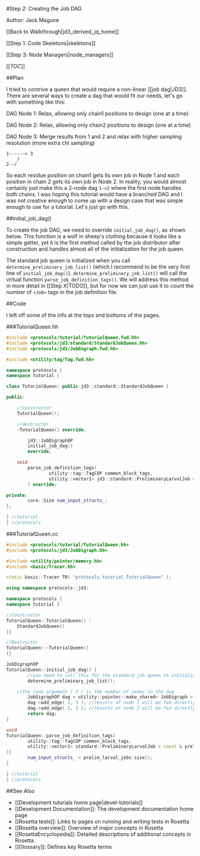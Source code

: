 #Step 2: Creating the Job DAG

Author: Jack Maguire

[[Back to Walkthrough|jd3_derived_jq_home]]

[[Step 1: Code Skeletons|skeletons]]

[[Step 3: Node Managers|node_managers]]

[[_TOC_]]

##Plan

I tried to contrive a queen that would require a non-linear [[job dag|JD3]].
There are several ways to create a dag that would fit our needs, let's go with something like this:

DAG Node 1: Relax, allowing only chain1 positions to design (one at a time)

DAG Node 2: Relax, allowing only chain2 positions to design (one at a time)

DAG Node 3: Merge results from 1 and 2 and relax with higher sampling resolution (more extra chi sampling)

```
1------> 3
    /
2--/
```

So each residue position on chain1 gets its own job in Node 1 and each position in chain 2 gets its own job in Node 2.
In reality, you would almost certainly just make this a 2-node dag `1->2` where the first node handles both chains.
I was hoping this tutorial would have a branched DAG and I was not creative enough to come up with a design case that was simple enough to use for a tutorial.
Let's just go with this.

##initial_job_dag()

To create the job DAG, we need to override `initial_job_dag()`, as shown below.
This function is a wolf in sheep's clothing because it looks like a simple getter, yet
it is the first method called by the job distributor after construction and handles almost all of the initialization for the job queen.

The standard job queen is initialized when you call `determine_preliminary_job_list()` (which I recommend to be the very first line of `initial_job_dag()`).
`determine_preliminary_job_list()` will call the virtual function `parse_job_definition_tags()`.
We will address this method in more detail in [[Step X|TODO]],
but for now we can just use it to count the number of `<Job>` tags in the job definition file.

##Code

I left off some of the info at the tops and bottoms of the pages.

###TutorialQueen.hh

```c++
#include <protocols/tutorial/TutorialQueen.fwd.hh>
#include <protocols/jd3/standard/StandardJobQueen.hh>
#include <protocols/jd3/JobDigraph.fwd.hh>

#include <utility/tag/Tag.fwd.hh>

namespace protocols {
namespace tutorial {

class TutorialQueen: public jd3::standard::StandardJobQueen {

public:

	//constructor
	TutorialQueen();

	//destructor
	~TutorialQueen() override;

        jd3::JobDigraphOP
        initial_job_dag()
        override;

	void
        parse_job_definition_tags(
                utility::tag::TagCOP common_block_tags,
                utility::vector1< jd3::standard::PreliminaryLarvalJob > const &
        ) override;

private:
        core::Size num_input_structs_;
};

} //tutorial
} //protocols
```

###TutorialQueen.cc

```c++
#include <protocols/tutorial/TutorialQueen.hh>
#include <protocols/jd3/JobDigraph.hh>

#include <utility/pointer/memory.hh>
#include <basic/Tracer.hh>

static basic::Tracer TR( "protocols.tutorial.TutorialQueen" );

using namespace protocols::jd3;

namespace protocols {
namespace tutorial {

//Constructor
TutorialQueen::TutorialQueen() :
    StandardJobQueen()
{}

//Destructor
TutorialQueen::~TutorialQueen()
{}

JobDigraphOP
TutorialQueen::initial_job_dag() {
        //you need to call this for the standard job queen to initialize
        determine_preliminary_job_list();

	//the lone argument ( 3 ) is the number of nodes in the dag
        JobDigraphOP dag = utility::pointer::make_shared< JobDigraph >( 3 );
        dag->add_edge( 1, 3 ); //results of node 1 will be fed directly to node 3
        dag->add_edge( 2, 3 ); //results of node 2 will be fed directly to node 3
        return dag;
}

void
TutorialQueen::parse_job_definition_tags(
        utility::tag::TagCOP common_block_tags,
        utility::vector1< standard::PreliminaryLarvalJob > const & prelim_larval_jobs
){
        num_input_structs_ = prelim_larval_jobs.size();
}

} //tutorial
} //protocols
```


##See Also

* [[Development tutorials home page|devel-tutorials]]
* [[Development Documentation]]: The development documentation home page
* [[Rosetta tests]]: Links to pages on running and writing tests in Rosetta
* [[Rosetta overview]]: Overview of major concepts in Rosetta
* [[RosettaEncyclopedia]]: Detailed descriptions of additional concepts in Rosetta.
* [[Glossary]]: Defines key Rosetta terms